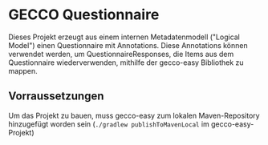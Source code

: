 # GECCO Questionnaire
Dieses Projekt erzeugt aus einem internen Metadatenmodell ("Logical Model") einen Questionnaire mit Annotations. Diese 
Annotations können verwendet werden, um QuestionnaireResponses, die Items aus dem Questionnaire wiederverwenden, mithilfe 
der gecco-easy Bibliothek zu mappen.

## Vorraussetzungen
Um das Projekt zu bauen, muss gecco-easy zum lokalen Maven-Repository hinzugefügt worden sein (`./gradlew publishToMavenLocal` im gecco-easy-Projekt)
